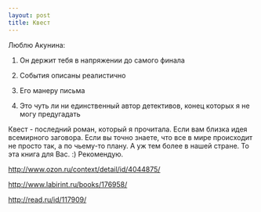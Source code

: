 ```yaml
---
layout: post
title: Квест
---
```


Люблю Акунина:

1. Он держит тебя в напряжении до самого финала

2. События описаны реалистично

3. Его манеру письма

4. Это чуть ли ни единственный автор детективов, конец которых я не могу предугадать

Квест - последний роман, который я прочитала. Если вам близка идея всемирного заговора. Если вы точно знаете, что все в мире происходит не просто так, а по чьему-то плану. А уж тем более в нашей стране. То эта книга для Вас. :) Рекомендую.


http://www.ozon.ru/context/detail/id/4044875/

http://www.labirint.ru/books/176958/

http://read.ru/id/117909/